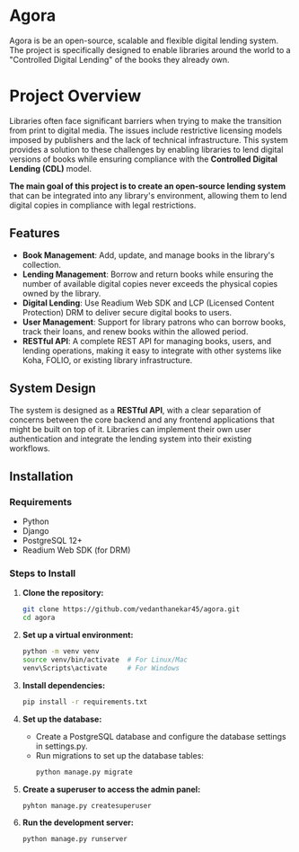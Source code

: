 # Agora

Agora is be an open-source, scalable and flexible digital lending system. The project is specifically designed to enable libraries around the world to a "Controlled Digital Lending" of the books they already own.

# Project Overview

Libraries often face significant barriers when trying to make the transition from print to digital media. The issues include restrictive licensing models imposed by publishers and the lack of technical infrastructure. This system provides a solution to these challenges by enabling libraries to lend digital versions of books while ensuring compliance with the **Controlled Digital Lending (CDL)** model.

**The main goal of this project is to create an open-source lending system** that can be integrated into any library's environment, allowing them to lend digital copies in compliance with legal restrictions.

## Features

- **Book Management**: Add, update, and manage books in the library's collection.
- **Lending Management**: Borrow and return books while ensuring the number of available digital copies never exceeds the physical copies owned by the library.
- **Digital Lending**: Use Readium Web SDK and LCP (Licensed Content Protection) DRM to deliver secure digital books to users.
- **User Management**: Support for library patrons who can borrow books, track their loans, and renew books within the allowed period.
- **RESTful API**: A complete REST API for managing books, users, and lending operations, making it easy to integrate with other systems like Koha, FOLIO, or existing library infrastructure.

## System Design

The system is designed as a **RESTful API**, with a clear separation of concerns between the core backend and any frontend applications that might be built on top of it. Libraries can implement their own user authentication and integrate the lending system into their existing workflows.

## Installation

### Requirements

- Python
- Django
- PostgreSQL 12+
- Readium Web SDK (for DRM)

### Steps to Install

1. **Clone the repository:**

   ```bash
   git clone https://github.com/vedanthanekar45/agora.git
   cd agora

2. **Set up a virtual environment:**

   ```bash
   python -m venv venv
   source venv/bin/activate  # For Linux/Mac
   venv\Scripts\activate     # For Windows

3. **Install dependencies:**

   ```bash
   pip install -r requirements.txt

4. **Set up the database:**

   - Create a PostgreSQL database and configure the database settings in settings.py.
   - Run migrations to set up the database tables:
     ```bash
     python manage.py migrate

5. **Create a superuser to access the admin panel:**

   ```bash
   pyhton manage.py createsuperuser

6. **Run the development server:**

   ```bash
   python manage.py runserver
